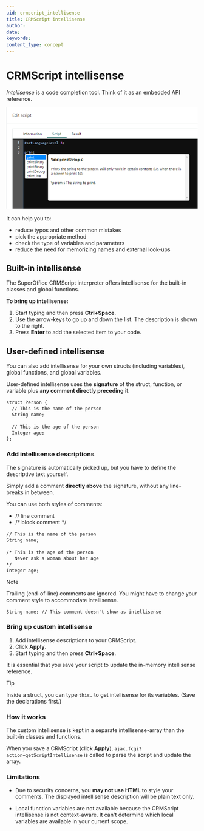 ```yaml
---
uid: crmscript_intellisense
title: CRMScript intellisense
author:
date:
keywords:
content_type: concept
---
```


# CRMScript intellisense

*Intellisense* is a code completion tool. Think of it as an embedded API reference.

![Intellisense, print method][img1]

It can help you to:

* reduce typos and other common mistakes
* pick the appropriate method
* check the type of variables and parameters
* reduce the need for memorizing names and external look-ups

## Built-in intellisense

The SuperOffice CRMScript interpreter offers intellisense for the built-in classes and global functions.

**To bring up intellisense:**

1. Start typing and then press **Ctrl+Space**.
2. Use the arrow-keys to go up and down the list. The description is shown to the right.
3. Press **Enter** to add the selected item to your code.

## User-defined intellisense

You can also add intellisense for your own structs (including variables), global functions, and global variables.

User-defined intellisense uses the **signature** of the struct, function, or variable plus **any comment directly preceding** it.

```crmscript
struct Person {
  // This is the name of the person
  String name;

  // This is the age of the person
  Integer age;
};
```

### Add intellisense descriptions

The signature is automatically picked up, but you have to define the descriptive text yourself.

Simply add a comment **directly above** the signature, without any line-breaks in between.

You can use both styles of comments:

* // line comment
* /\* block comment \*/

```crmscript
// This is the name of the person
String name;

/* This is the age of the person
   Never ask a woman about her age
*/
Integer age;
```

> [!NOTE]
> Trailing (end-of-line) comments are ignored. You might have to change your comment style to accommodate intellisense.

```crmscript
String name; // This comment doesn't show as intellisense
```

### Bring up custom intellisense

1. Add intellisense descriptions to your CRMScript.
2. Click **Apply**.
3. Start typing and then press **Ctrl+Space**.

It is essential that you save your script to update the in-memory intellisense reference.

> [!TIP]
> Inside a struct, you can type `this.` to get intellisense for its variables. (Save the declarations first.)

### How it works

The custom intellisense is kept in a separate intellisense-array than the built-in classes and functions.

When you save a CRMScript (click **Apply**), `ajax.fcgi?action=getScriptIntellisense` is called to parse the script and update the array.

### Limitations

* Due to security concerns, you **may not use HTML** to style your comments. The displayed intellisense description will be plain text only.

* Local function variables are not available because the CRMScript intellisense is not context-aware. It can't determine which local variables are available in your current scope.

<!-- Referenced img -->

[img1]: media/crmscript-intellisense.png

